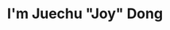 ---
title : "I'm Juechu \"Joy\" Dong"

# animated text loop
occupations:
- "Trusted Computer Arch & Sys"
- "Traveler"
- "1st yr PhD @UMich"

# slider background image loop
slider_images:
- "images/slider/slider2.jpg"


# button
button:
  enable : true
  label : "HIRE ME"
  link : "#contact"


# custom style
custom_class: "" 
custom_attributes: "" 
custom_css: ""

---